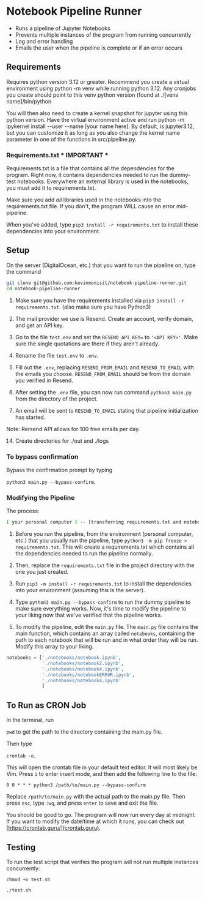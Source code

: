 # Notebook Pipeline Runner

- Runs a pipeline of Jupyter Notebooks
- Prevents multiple instances of the program from running concurrently
- Log and error handling
- Emails the user when the pipeline is complete or if an error occurs


## Requirements

Requires python version 3.12 or greater. Recommend you create a virtual environment using python -m venv while running python 3.12. Any cronjobs you create should point to this venv python version (found at ./[venv name]/bin/python

You will then also need to create a kernel snapshot for jupyter using this python version. Have the virtual environment active and run python -m ipykernel install --user --name [your name here]. By default, is jupyter3.12, but you can customize it as long as you also change the kernel name parameter in one of the functions in src/pipeline.py.

### Requirements.txt * IMPORTANT *

Requirements.txt is a file that contains all the dependencies for the program. Right now, it contains
dependencies needed to run the dummy-test notebooks. Everywhere an external library is used in the notebooks,
you must add it to requirements.txt.

Make sure you add *all* libraries used in the notebooks into the requirements.txt file. If you don't,
the program WILL cause an error mid-pipeline.

When you've added, type `pip3 install -r requirements.txt` to install these dependencies into your environment.

## Setup

On the server (DigitalOcean, etc.) that you want to run the pipeline on,
type the command
```bash
git clone git@github.com:kevinmonisit/notebook-pipeline-runner.git
cd notebook-pipeline-runner
```

1. Make sure you have the requirements installed via `pip3 install -r requirements.txt`. (also make sure you have Python3)

2. The mail provider we use is Resend. Create an account, verify domain, and get an API key. 

9. Go to the file `test.env` and set the `RESEND_API_KEY=` to `'<API KEY>'`. Make sure the single quotations are there if they aren't already.

10. Rename the file `test.env` to `.env`.

11. Fill out the `.env`, replacing `RESEND_FROM_EMAIL` and `RESEND_TO_EMAIL` with the emails you choose. `RESEND_FROM_EMAIL` should be from the domain you verified in Resend.

12. After setting the `.env` file, you can now run command `python3 main.py` from the directory of the project.

13. An email will be sent to `RESEND_TO_EMAIL` stating that pipeline initialization has started.

Note: Rersend API allows for 100 free emails per day.

14. Create directories for ./out and ./logs

### To bypass confirmation

Bypass the confirmation prompt by typing

`python3 main.py --bypass-confirm`.

### Modifying the Pipeline

The process:
```bash
[ your personal computer ] -- [transferring requirements.txt and notebooks] --> [ server ]
```

1. Before you run the pipeline, from the environment (personal computer, etc.) that you usually run
the pipeline, type `python3 -m pip freeze > requirements.txt`. This will create a requirements.txt
which contains all the dependencies needed to run the pipeline normally.

2. Then, replace the `requirements.txt` file in the project directory with the one you just created.

3. Run `pip3 -m install -r requirements.txt` to install the dependencies into your environment (assuming this is the server).

4. Type `python3 main.py --bypass-confirm` to run the dummy pipeline to make sure everything works. Now, it's time to modify the pipeline to your liking
now that we've verified that the pipeline works.

5. To modify the pipeline, edit the `main.py` file. The `main.py` file contains the main function, which
contains an array called `notebooks`, containing the path to each notebook that will be run
and in what order they will be run. Modify this array to your liking.

```python
notebooks = ['./notebooks/notebook.ipynb',
             './notebooks/notebook2.ipynb',
             './notebooks/notebook4.ipynb',
             './notebooks/notebookERROR.ipynb',
             './notebooks/notebook4.ipynb'
             ]
```

## To Run as CRON Job

In the terminal, run

`pwd` to get the path to the directory containing the main.py file.

Then type

`crontab -e`.

This will open the crontab file in your default text editor. It will most likely be Vim.
Press `i` to enter insert mode, and then add the following line to the file:

`0 0 * * * python3 /path/to/main.py --bypass-confirm`

Replace `/path/to/main.py` with the actual path to the main.py file. Then press `esc`, type
`:wq`, and press `enter` to save and exit the file.

You should be good to go. The program will now run every day at midnight.
If you want to modify the date/time at which it runs, you can check out [https://crontab.guru/](crontab.guru).


## Testing

To run the test script that verifies the program will not run multiple instances
concurrently:

`chmod +x test.sh`

`./test.sh`
